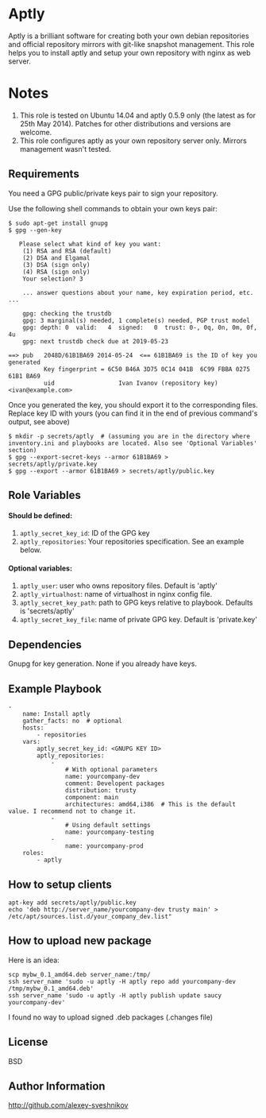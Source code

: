 Aptly
========

Aptly is a brilliant software for creating both your own debian repositories and official repository mirrors with git-like snapshot management. This role helps you to install aptly and setup your own repository with nginx as web server.


Notes
=====

1. This role is tested on Ubuntu 14.04 and aptly 0.5.9 only (the latest as for 25th May 2014). Patches for other distributions and versions are welcome.
1. This role configures aptly as your own repository server only. Mirrors management wasn't tested.


Requirements
------------

You need a GPG public/private keys pair to sign your repository.

Use the following shell commands to obtain your own keys pair:

    $ sudo apt-get install gnupg
    $ gpg --gen-key

       Please select what kind of key you want:
        (1) RSA and RSA (default)
        (2) DSA and Elgamal
        (3) DSA (sign only)
        (4) RSA (sign only)
        Your selection? 3

        ... answer questions about your name, key expiration period, etc. ...

        gpg: checking the trustdb
        gpg: 3 marginal(s) needed, 1 complete(s) needed, PGP trust model
        gpg: depth: 0  valid:   4  signed:   0  trust: 0-, 0q, 0n, 0m, 0f, 4u
        gpg: next trustdb check due at 2019-05-23

    ==> pub   2048D/61B1BA69 2014-05-24  <== 61B1BA69 is the ID of key you generated
              Key fingerprint = 6C50 B46A 3D75 0C14 041B  6C99 FBBA 0275 61B1 BA69
              uid                  Ivan Ivanov (repository key) <ivan@example.com>

Once you generated the key, you should export it to the corresponding files. Replace key ID with yours (you can find it in the end of previous command's output, see above)

    $ mkdir -p secrets/aptly  # (assuming you are in the directory where inventory.ini and playbooks are located. Also see 'Optional Variables' section)
    $ gpg --export-secret-keys --armor 61B1BA69 > secrets/aptly/private.key
    $ gpg --export --armor 61B1BA69 > secrets/aptly/public.key


Role Variables
--------------

#### Should be defined:

1. `aptly_secret_key_id`: ID of the GPG key
1. `aptly_repositories`: Your repositories specification. See an example below.

#### Optional variables:

1. `aptly_user`: user who owns repository files. Default is 'aptly'
1. `aptly_virtualhost`: name of virtualhost in nginx config file.
1. `aptly_secret_key_path`: path to GPG keys relative to playbook. Defaults is 'secrets/aptly'
1. `aptly_secret_key_file`: name of private GPG key. Default is 'private.key'


Dependencies
------------

Gnupg for key generation. None if you already have keys.


Example Playbook
-------------------------

    -
        name: Install aptly
        gather_facts: no  # optional
        hosts:
            - repositories
        vars:
            aptly_secret_key_id: <GNUPG KEY ID>
            aptly_repositories:
                - 
                    # With optional parameters
                    name: yourcompany-dev
                    comment: Developent packages
                    distribution: trusty
                    component: main
                    architectures: amd64,i386  # This is the default value. I recommend not to change it.
                -
                    # Using default settings
                    name: yourcompany-testing
                -
                    name: yourcompany-prod
        roles:
            - aptly


How to setup clients
--------------------

    apt-key add secrets/aptly/public.key
    echo 'deb http://server_name/yourcompany-dev trusty main' > /etc/apt/sources.list.d/your_company_dev.list"


How to upload new package
-------------------------
Here is an idea:

    scp mybw_0.1_amd64.deb server_name:/tmp/
    ssh server_name 'sudo -u aptly -H aptly repo add yourcompany-dev /tmp/mybw_0.1_amd64.deb'
    ssh server_name 'sudo -u aptly -H aptly publish update saucy yourcompany-dev'

I found no way to upload signed .deb packages (.changes file)


License
-------

BSD

Author Information
------------------

http://github.com/alexey-sveshnikov
